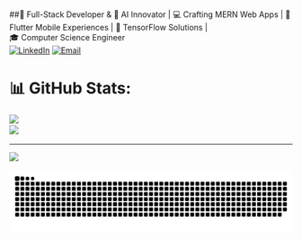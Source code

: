 
##🚀 Full-Stack Developer & 🤖 AI Innovator | 💻 Crafting MERN Web Apps | 📱 Flutter Mobile Experiences | 🧠 TensorFlow Solutions |<br/> 🎓 Computer Science Engineer<br/>
[![LinkedIn](https://img.shields.io/badge/LinkedIn-Sahilyadav-%230A66C2?style=flat-square&logo=linkedin&logoColor=white&link=https://www.linkedin.com/in/sahilmyadav)](https://www.linkedin.com/in/sahilmyadav/) [![Email](https://img.shields.io/badge/Email-sahilyadav%40duck.com-%23D14836?style=flat-square&logo=gmail&logoColor=white&link=mailto:sahilyadav@duck.com)](mailto:sahilyadav@duck.com)
# 📊 GitHub Stats:
![](https://github-readme-stats.vercel.app/api?username=Sahilmyadav&theme=dark&hide_border=false&include_all_commits=false&count_private=false)<br/>
![](https://github-readme-stats.vercel.app/api/top-langs/?username=Sahilmyadav&theme=dark&hide_border=false&include_all_commits=false&count_private=false&layout=compact)

---
[![](https://visitcount.itsvg.in/api?id=Sahilmyadav&icon=0&color=0)](https://visitcount.itsvg.in)

![snake gif](https://raw.githubusercontent.com/Platane/snk/output/github-contribution-grid-snake.svg)

